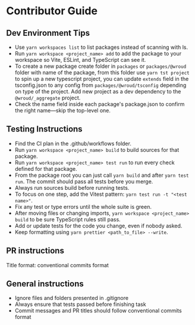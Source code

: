 # Contributor Guide

## Dev Environment Tips
- Use `yarn workspaces list` to list packages instead of scanning with ls.
- Run `yarn workspace <project_name> add` to add the package to your workspace so Vite, ESLint, and TypeScript can see it.
- To create a new package create folder in `packages` or `packages/@wroud` folder with name of the package, from this folder use `yarn tst project` to spin up a new typescript project, you can update `extends` field in the tsconfig.json to any config from `packages/@wroud/tsconfig` depending on type of the project. Add new project as a dev dependency to the `@wroud/_aggregate` project.
- Check the name field inside each package's package.json to confirm the right name—skip the top-level one.

## Testing Instructions
- Find the CI plan in the .github/workflows folder.
- Run `yarn workspace <project_name> build` to build sources for that package.
- Run `yarn workspace <project_name> test run` to run every check defined for that package.
- From the package root you can just call `yarn build` and after `yarn test run`. The commit should pass all tests before you merge.
- Always run sources build before running tests.
- To focus on one step, add the Vitest pattern: `yarn test run -t "<test name>"`.
- Fix any test or type errors until the whole suite is green.
- After moving files or changing imports, `yarn workspace <project_name> build` to be sure TypeScript rules still pass.
- Add or update tests for the code you change, even if nobody asked.
- Keep formatting using `yarn prettier <path_to_file> --write`.

## PR instructions
Title format: conventional commits format

## General instructions
- Ignore files and folders presented in .gitignore
- Always ensure that tests passed before finishing task
- Commit messages and PR titles should follow conventional commits format
